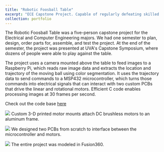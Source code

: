 ```yaml
---
title: "Robotic Foosball Table"
excerpt: "ECE Capstone Project. Capable of regularly defeating skilled human opponents. <br/><br/><img src='/images/foosball1_img.png'>"
collection: portfolio
---
```


The Robotic Foosball Table was a five-person capstone project for the Electrical and Computer Engineering majors. We had one semester to plan, design, order parts for, assemble, and test the project. At the end of the semester, the project was presented at UVA's Capstone Symposium, where dozens of people were able to play against the table. 

The project uses a camera mounted above the table to feed images to a Raspberry Pi, which reads raw image data and extracts the location and trajectory of the moving ball using color segmentation. It uses the trajectory data to send commands to a MSP432 microcontroller, which turns those commands into electrical signals that can interact with two custom PCBs that drive the linear and rotational motors. Efficient C code enables processing images at 30 frames per second. 

Check out the code base [here](http://github.com/capstone)

![](http://www.github.com/zacharyyahn/zacharyyahn.github.io/images/foosball3.png)
Custom 3-D printed motor mounts attach DC brushless motors to an aluminum frame.

![](http://www.github.com/zacharyyahn/zacharyyahn.github.io/images/foosball2.png)
We designed two PCBs from scratch to interface between the microcontroller and motors. 

![](http://www.github.com/zacharyyahn/zacharyyahn.github.io/images/foosball5.png)
The entire project was modeled in Fusion360. 
